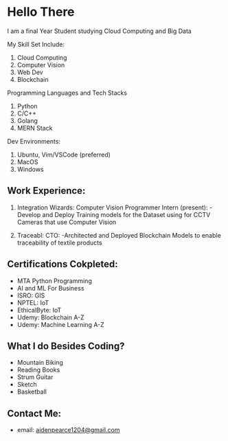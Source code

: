 # Hello There
I am a final Year Student studying Cloud Computing and Big Data

My Skill Set Include:
1. Cloud Computing
2. Computer Vision
3. Web Dev
4. Blockchain 

Programming Languages and Tech Stacks 
1. Python 
2. C/C++
3. Golang
4. MERN Stack


Dev Environments:
1. Ubuntu, Vim/VSCode (preferred)
2. MacOS
3. Windows


## Work Experience:
1. Integration Wizards: Computer Vision Programmer Intern (present):
      -Develop and Deploy Training models for the Dataset using for CCTV Cameras that use Computer Vision


2. Traceabl: CTO:
    -Architected and Deployed Blockchain Models to enable traceability of textile products
    
   
## Certifications Cokpleted:
- MTA Python Programming
- AI and ML For Business
- ISRO: GIS 
- NPTEL: IoT
- EthicalByte: IoT
- Udemy: Blockchain A-Z
- Udemy: Machine Learning A-Z


## What I do Besides Coding?
- Mountain Biking
- Reading Books
- Strum Guitar
- Sketch
- Basketball


## Contact Me:

- email: [aidenpearce1204@gmail.com](aidenpearce1204@gmail.com)
